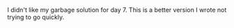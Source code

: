 I didn't like my garbage solution for day 7.
This is a better version I wrote not trying to go quickly.

